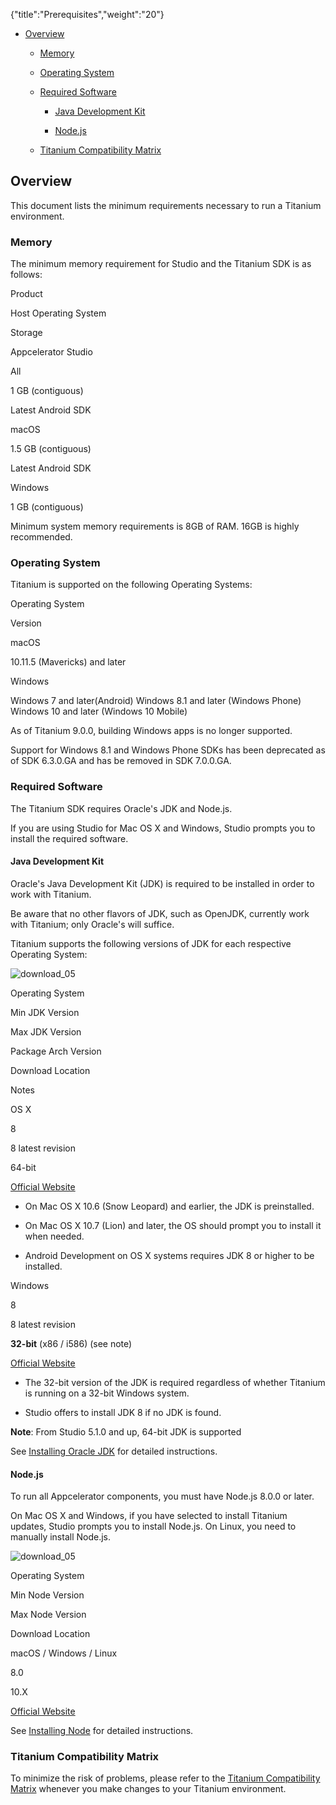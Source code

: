 {"title":"Prerequisites","weight":"20"}

* [Overview](#Overview)

  * [Memory](#Memory)

  * [Operating System](#OperatingSystem)

  * [Required Software](#RequiredSoftware)

    * [Java Development Kit](#JavaDevelopmentKit)

    * [Node.js](#Node.js)

  * [Titanium Compatibility Matrix](#TitaniumCompatibilityMatrix)


## Overview

This document lists the minimum requirements necessary to run a Titanium environment.

### Memory

The minimum memory requirement for Studio and the Titanium SDK is as follows:

Product

Host Operating System

Storage

Appcelerator Studio

All

1 GB (contiguous)

Latest Android SDK

macOS

1.5 GB (contiguous)

Latest Android SDK

Windows

1 GB (contiguous)

Minimum system memory requirements is 8GB of RAM. 16GB is highly recommended.

### Operating System

Titanium is supported on the following Operating Systems:

Operating System

Version

macOS

10.11.5 (Mavericks) and later

Windows

Windows 7 and later(Android)
Windows 8.1 and later (Windows Phone)
Windows 10 and later (Windows 10 Mobile)

As of Titanium 9.0.0, building Windows apps is no longer supported.

Support for Windows 8.1 and Windows Phone SDKs has been deprecated as of SDK 6.3.0.GA and has be removed in SDK 7.0.0.GA.

### Required Software

The Titanium SDK requires Oracle's JDK and Node.js.

If you are using Studio for Mac OS X and Windows, Studio prompts you to install the required software.

#### Java Development Kit

Oracle's Java Development Kit (JDK) is required to be installed in order to work with Titanium.

Be aware that no other flavors of JDK, such as OpenJDK, currently work with Titanium; only Oracle's will suffice.

Titanium supports the following versions of JDK for each respective Operating System:

![download_05](/Images/appc/download/attachments/29004836/download_05.png)

Operating System

Min JDK Version

Max JDK Version

Package Arch Version

Download Location

Notes

OS X

8

8 latest revision

64-bit

[Official Website](http://www.oracle.com/technetwork/java/javase/downloads/index.html)

* On Mac OS X 10.6 (Snow Leopard) and earlier, the JDK is preinstalled.

* On Mac OS X 10.7 (Lion) and later, the OS should prompt you to install it when needed.

* Android Development on OS X systems requires JDK 8 or higher to be installed.


Windows

8

8 latest revision

**32-bit** (x86 / i586) (see note)

[Official Website](http://www.oracle.com/technetwork/java/javase/downloads/index.html)

* The 32-bit version of the JDK is required regardless of whether Titanium is running on a 32-bit Windows system.

* Studio offers to install JDK 8 if no JDK is found.


**Note**: From Studio 5.1.0 and up, 64-bit JDK is supported

See [Installing Oracle JDK](/docs/appc/Titanium_SDK/Titanium_SDK_Getting_Started/Prerequisites/Installing_Oracle_JDK/) for detailed instructions.

#### Node.js

To run all Appcelerator components, you must have Node.js 8.0.0 or later.

On Mac OS X and Windows, if you have selected to install Titanium updates, Studio prompts you to install Node.js. On Linux, you need to manually install Node.js.

![download_05](/Images/appc/download/attachments/29004836/download_05.png)

Operating System

Min Node Version

Max Node Version

Download Location

macOS / Windows / Linux

8.0

10.X

[Official Website](https://nodejs.org/en/download/releases/)

See [Installing Node](/docs/appc/Titanium_SDK/Titanium_SDK_Getting_Started/Prerequisites/Installing_Node/) for detailed instructions.

### Titanium Compatibility Matrix

To minimize the risk of problems, please refer to the [Titanium Compatibility Matrix](/docs/appc/Titanium_SDK/Titanium_SDK_Getting_Started/Installation_and_Configuration/Titanium_Compatibility_Matrix/) whenever you make changes to your Titanium environment.
